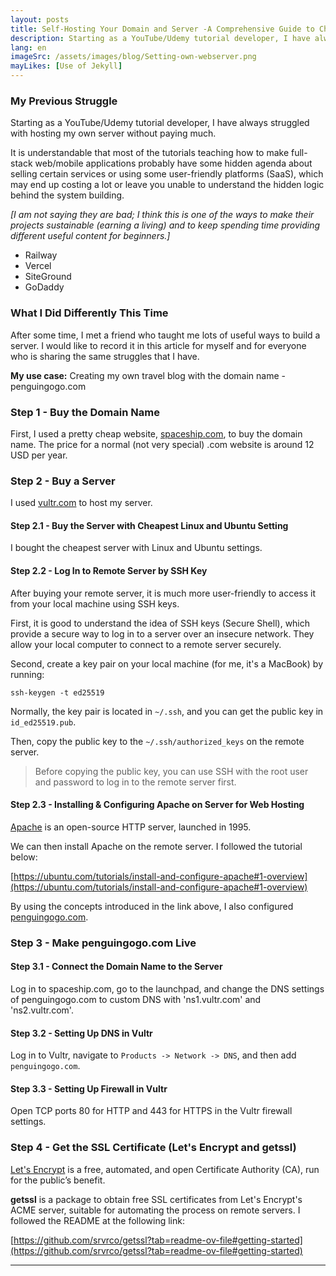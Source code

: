 ```yaml
---
layout: posts
title: Self-Hosting Your Domain and Server -A Comprehensive Guide to Choosing a Domain Name, Server Provider, and Using Linux, Ubuntu, and Apache
description: Starting as a YouTube/Udemy tutorial developer, I have always struggled with hosting my own server without paying much.
lang: en
imageSrc: /assets/images/blog/Setting-own-webserver.png
mayLikes: [Use of Jekyll]
---
```


### **My Previous Struggle**

Starting as a YouTube/Udemy tutorial developer, I have always struggled with hosting my own server without paying much.

It is understandable that most of the tutorials teaching how to make full-stack web/mobile applications probably have some hidden agenda about selling certain services or using some user-friendly platforms (SaaS), which may end up costing a lot or leave you unable to understand the hidden logic behind the system building.

*[I am not saying they are bad; I think this is one of the ways to make their projects sustainable (earning a living) and to keep spending time providing different useful content for beginners.]*

- Railway
- Vercel
- SiteGround
- GoDaddy

### **What I Did Differently This Time**

After some time, I met a friend who taught me lots of useful ways to build a server. I would like to record it in this article for myself and for everyone who is sharing the same struggles that I have.

**My use case:** Creating my own travel blog with the domain name - penguingogo.com

### Step 1 - Buy the Domain Name

First, I used a pretty cheap website, [spaceship.com](https://spaceship.com), to buy the domain name. The price for a normal (not very special) .com website is around 12 USD per year.

### Step 2 - Buy a Server

I used [vultr.com](https://vultr.com) to host my server.

#### Step 2.1 - Buy the Server with Cheapest Linux and Ubuntu Setting

I bought the cheapest server with Linux and Ubuntu settings.

#### Step 2.2 - Log In to Remote Server by SSH Key

After buying your remote server, it is much more user-friendly to access it from your local machine using SSH keys.

First, it is good to understand the idea of SSH keys (Secure Shell), which provide a secure way to log in to a server over an insecure network. They allow your local computer to connect to a remote server securely.

Second, create a key pair on your local machine (for me, it's a MacBook) by running:

```
ssh-keygen -t ed25519
```

Normally, the key pair is located in `~/.ssh`, and you can get the public key in `id_ed25519.pub`.

Then, copy the public key to the `~/.ssh/authorized_keys` on the remote server.

> Before copying the public key, you can use SSH with the root user and password to log in to the remote server first.

#### Step 2.3 - Installing & Configuring Apache on Server for Web Hosting

[Apache](https://httpd.apache.org/) is an open-source HTTP server, launched in 1995.

We can then install Apache on the remote server. I followed the tutorial below:

[https://ubuntu.com/tutorials/install-and-configure-apache#1-overview](https://ubuntu.com/tutorials/install-and-configure-apache#1-overview)

By using the concepts introduced in the link above, I also configured [penguingogo.com](https://penguingogo.com).

### Step 3 - Make penguingogo.com Live

#### Step 3.1 - Connect the Domain Name to the Server

Log in to spaceship.com, go to the launchpad, and change the DNS settings of penguingogo.com to custom DNS with 'ns1.vultr.com' and 'ns2.vultr.com'.

#### Step 3.2 - Setting Up DNS in Vultr

Log in to Vultr, navigate to `Products -> Network -> DNS`, and then add `penguingogo.com`.

#### Step 3.3 - Setting Up Firewall in Vultr

Open TCP ports 80 for HTTP and 443 for HTTPS in the Vultr firewall settings.

### Step 4 - Get the SSL Certificate (Let's Encrypt and getssl)

[Let's Encrypt](https://letsencrypt.org/) is a free, automated, and open Certificate Authority (CA), run for the public’s benefit.

**getssl** is a package to obtain free SSL certificates from Let's Encrypt's ACME server, suitable for automating the process on remote servers. I followed the README at the following link:

[https://github.com/srvrco/getssl?tab=readme-ov-file#getting-started](https://github.com/srvrco/getssl?tab=readme-ov-file#getting-started)

---